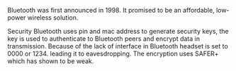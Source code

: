 Bluetooth was first announced in 1998. It promised to be an affordable, low-power wireless solution. 

Security 
Bluetooth uses pin and mac address to generate security keys, the key is used to authenticate to Bluetooth peers and encrypt data in transmission. 
Because of the lack of interface in Bluetooth headset is set to 0000 or 1234. 
leading it to eavesdropping. The encryption uses SAFER+ which has shown to be weak. 
